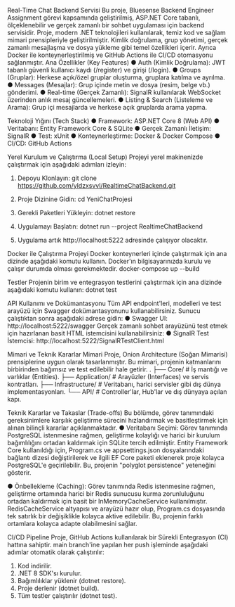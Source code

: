 Real-Time Chat Backend Servisi
Bu proje, Bluesense Backend Engineer Assignment görevi kapsamında geliştirilmiş, ASP.NET Core tabanlı, ölçeklenebilir ve gerçek zamanlı bir sohbet uygulaması için backend servisidir.
Proje, modern .NET teknolojileri kullanılarak, temiz kod ve sağlam mimari prensipleriyle geliştirilmiştir. Kimlik doğrulama, grup yönetimi, gerçek zamanlı mesajlaşma ve dosya yükleme gibi temel özellikleri içerir. Ayrıca Docker ile konteynerleştirilmiş ve GitHub Actions ile CI/CD otomasyonu sağlanmıştır.
Ana Özellikler (Key Features)
●	Auth (Kimlik Doğrulama): JWT tabanlı güvenli kullanıcı kaydı (/register) ve girişi (/login).
●	Groups (Gruplar): Herkese açık/özel gruplar oluşturma, gruplara katılma ve ayrılma.
●	Messages (Mesajlar): Grup içinde metin ve dosya (resim, belge vb.) gönderimi.
●	Real-time (Gerçek Zamanlı): SignalR kullanılarak WebSocket üzerinden anlık mesaj güncellemeleri.
●	Listing & Search (Listeleme ve Arama): Grup içi mesajlarda ve herkese açık gruplarda arama yapma.

 Teknoloji Yığını (Tech Stack)
●	Framework: ASP.NET Core 8 (Web API)
●	Veritabanı: Entity Framework Core & SQLite
●	Gerçek Zamanlı İletişim: SignalR
●	Test: xUnit
●	Konteynerleştirme: Docker & Docker Compose
●	CI/CD: GitHub Actions

 Yerel Kurulum ve Çalıştırma (Local Setup)
Projeyi yerel makinenizde çalıştırmak için aşağıdaki adımları izleyin:
1.	Depoyu Klonlayın:
git clone https://github.com/yldzxsvvl/RealtimeChatBackend.git

2.	Proje Dizinine Gidin:
cd YeniChatProjesi 

3.	Gerekli Paketleri Yükleyin:
dotnet restore

4.	Uygulamayı Başlatın:
dotnet run --project RealtimeChatBackend

5.	Uygulama artık http://localhost:5222 adresinde çalışıyor olacaktır.

Docker ile Çalıştırma
Projeyi Docker konteynerleri içinde çalıştırmak için ana dizinde aşağıdaki komutu kullanın. Docker'ın bilgisayarınızda kurulu ve çalışır durumda olması gerekmektedir.
docker-compose up --build

Testler
Projenin birim ve entegrasyon testlerini çalıştırmak için ana dizinde aşağıdaki komutu kullanın:
dotnet test

API Kullanımı ve Dokümantasyonu
Tüm API endpoint'leri, modelleri ve test arayüzü için Swagger dokümantasyonunu kullanabilirsiniz. Sunucu çalıştıktan sonra aşağıdaki adrese gidin:
●	Swagger UI: http://localhost:5222/swagger
Gerçek zamanlı sohbet arayüzünü test etmek için hazırlanan basit HTML istemcisini kullanabilirsiniz:
●	SignalR Test İstemcisi: http://localhost:5222/SignalRTestClient.html


 Mimari ve Teknik Kararlar
Mimari
Proje, Onion Architecture (Soğan Mimarisi) prensiplerine uygun olarak tasarlanmıştır. Bu mimari, projenin katmanlarını birbirinden bağımsız ve test edilebilir hale getirir.
.
├── Core/                # İş mantığı ve varlıklar (Entities).
├── Application/         # Arayüzler (Interfaces) ve servis kontratları.
├── Infrastructure/      # Veritabanı, harici servisler gibi dış dünya implementasyonları.
└── API/                 # Controller'lar, Hub'lar ve dış dünyaya açılan kapı.

Teknik Kararlar ve Takaslar (Trade-offs)
Bu bölümde, görev tanımındaki gereksinimlere karşılık geliştirme sürecini hızlandırmak ve basitleştirmek için alınan bilinçli kararlar açıklanmaktadır.
●	Veritabanı Seçimi: Görev tanımında PostgreSQL istenmesine rağmen, geliştirme kolaylığı ve harici bir kurulum bağımlılığını ortadan kaldırmak için SQLite tercih edilmiştir. Entity Framework Core kullanıldığı için, Program.cs ve appsettings.json dosyalarındaki bağlantı dizesi değiştirilerek ve ilgili EF Core paketi eklenerek proje kolayca PostgreSQL'e geçirilebilir. Bu, projenin "polyglot persistence" yeteneğini gösterir.

●	Önbellekleme (Caching): Görev tanımında Redis istenmesine rağmen, geliştirme ortamında harici bir Redis sunucusu kurma zorunluluğunu ortadan kaldırmak için basit bir InMemoryCacheService kullanılmıştır. RedisCacheService altyapısı ve arayüzü hazır olup, Program.cs dosyasında tek satırlık bir değişiklikle kolayca aktive edilebilir. Bu, projenin farklı ortamlara kolayca adapte olabilmesini sağlar.

CI/CD Pipeline
Proje, GitHub Actions kullanılarak bir Sürekli Entegrasyon (CI) hattına sahiptir. main branch'ine yapılan her push işleminde aşağıdaki adımlar otomatik olarak çalıştırılır:
1.	Kod indirilir.
2.	.NET 8 SDK'sı kurulur.
3.	Bağımlılıklar yüklenir (dotnet restore).
4.	Proje derlenir (dotnet build).
5.	Tüm testler çalıştırılır (dotnet test).
